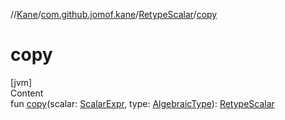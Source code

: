 //[Kane](../../index.md)/[com.github.jomof.kane](../index.md)/[RetypeScalar](index.md)/[copy](copy.md)



# copy  
[jvm]  
Content  
fun [copy](copy.md)(scalar: [ScalarExpr](../-scalar-expr/index.md), type: [AlgebraicType](../../com.github.jomof.kane.types/-algebraic-type/index.md)): [RetypeScalar](index.md)  



